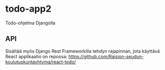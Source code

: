 # todo-app2
Todo-ohjelma Djangolla

## API

Sisältää myös Django Rest Frameworkilla tehdyn rajapinnan, jota
käyttävä React applikaatio on repossa:
https://github.com/Raision-seudun-koulutuskuntayhtyma/react-todo/
